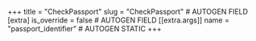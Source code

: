 +++
title = "CheckPassport"
slug = "CheckPassport" # AUTOGEN FIELD
[extra]
is_override = false # AUTOGEN FIELD
[[extra.args]]
name = "passport_identifier" # AUTOGEN STATIC
+++